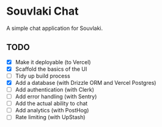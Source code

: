# Souvlaki Chat

A simple chat application for Souvlaki.

## TODO

- [x] Make it deployable (to Vercel)
- [x] Scaffold the basics of the UI
- [ ] Tidy up build process
- [x] Add a database (with Drizzle ORM and Vercel Postgres)
- [ ] Add authentication (with Clerk)
- [ ] Add error handling (with Sentry)
- [ ] Add the actual ability to chat
- [ ] Add analytics (with PostHog)
- [ ] Rate limiting (with UpStash)
